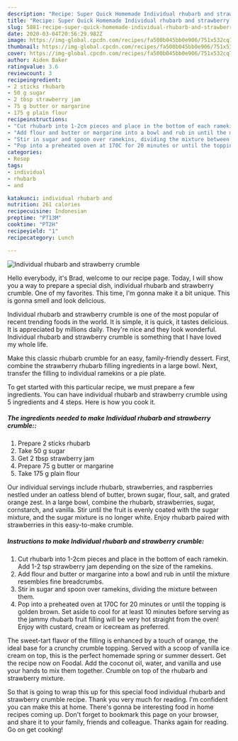 ```yaml
---
description: "Recipe: Super Quick Homemade Individual rhubarb and strawberry crumble"
title: "Recipe: Super Quick Homemade Individual rhubarb and strawberry crumble"
slug: 5881-recipe-super-quick-homemade-individual-rhubarb-and-strawberry-crumble
date: 2020-03-04T20:56:29.982Z
image: https://img-global.cpcdn.com/recipes/fa500b045bb0e906/751x532cq70/individual-rhubarb-and-strawberry-crumble-recipe-main-photo.jpg
thumbnail: https://img-global.cpcdn.com/recipes/fa500b045bb0e906/751x532cq70/individual-rhubarb-and-strawberry-crumble-recipe-main-photo.jpg
cover: https://img-global.cpcdn.com/recipes/fa500b045bb0e906/751x532cq70/individual-rhubarb-and-strawberry-crumble-recipe-main-photo.jpg
author: Aiden Baker
ratingvalue: 3.6
reviewcount: 3
recipeingredient:
- 2 sticks rhubarb
- 50 g sugar
- 2 tbsp strawberry jam
- 75 g butter or margarine
- 175 g plain flour
recipeinstructions:
- "Cut rhubarb into 1-2cm pieces and place in the bottom of each ramekin. Add 1-2 tsp strawberry jam depending on the size of the ramekins."
- "Add flour and butter or margarine into a bowl and rub in until the mixture resembles fine breadcrumbs."
- "Stir in sugar and spoon over ramekins, dividing the mixture between them."
- "Pop into a preheated oven at 170C for 20 minutes or until the topping is golden brown. Set aside to cool for at least 10 minutes before serving as the jammy rhubarb fruit filling will be very hot straight from the oven! Enjoy with custard, cream or icecream as preferred."
categories:
- Resep
tags:
- individual
- rhubarb
- and

katakunci: individual rhubarb and
nutrition: 261 calories
recipecuisine: Indonesian
preptime: "PT13M"
cooktime: "PT2H"
recipeyield: "1"
recipecategory: Lunch

---
```



![Individual rhubarb and strawberry crumble](https://img-global.cpcdn.com/recipes/fa500b045bb0e906/751x532cq70/individual-rhubarb-and-strawberry-crumble-recipe-main-photo.jpg)

Hello everybody, it's Brad, welcome to our recipe page. Today, I will show you a way to prepare a special dish, individual rhubarb and strawberry crumble. One of my favorites. This time, I'm gonna make it a bit unique. This is gonna smell and look delicious.

Individual rhubarb and strawberry crumble is one of the most popular of recent trending foods in the world. It is simple, it is quick, it tastes delicious. It is appreciated by millions daily. They're nice and they look wonderful. Individual rhubarb and strawberry crumble is something that I have loved my whole life.

Make this classic rhubarb crumble for an easy, family-friendly dessert. First, combine the strawberry rhubarb filling ingredients in a large bowl. Next, transfer the filling to individual ramekins or a pie plate.


To get started with this particular recipe, we must prepare a few ingredients. You can have individual rhubarb and strawberry crumble using 5 ingredients and 4 steps. Here is how you cook it.

##### The ingredients needed to make Individual rhubarb and strawberry crumble::

1. Prepare 2 sticks rhubarb
1. Take 50 g sugar
1. Get 2 tbsp strawberry jam
1. Prepare 75 g butter or margarine
1. Take 175 g plain flour


Our individual servings include rhubarb, strawberries, and raspberries nestled under an oatless blend of butter, brown sugar, flour, salt, and grated orange zest. In a large bowl, combine the rhubarb, strawberries, sugar, cornstarch, and vanilla. Stir until the fruit is evenly coated with the sugar mixture, and the sugar mixture is no longer white. Enjoy rhubarb paired with strawberries in this easy-to-make crumble. 

##### Instructions to make Individual rhubarb and strawberry crumble:

1. Cut rhubarb into 1-2cm pieces and place in the bottom of each ramekin. Add 1-2 tsp strawberry jam depending on the size of the ramekins.
1. Add flour and butter or margarine into a bowl and rub in until the mixture resembles fine breadcrumbs.
1. Stir in sugar and spoon over ramekins, dividing the mixture between them.
1. Pop into a preheated oven at 170C for 20 minutes or until the topping is golden brown. Set aside to cool for at least 10 minutes before serving as the jammy rhubarb fruit filling will be very hot straight from the oven! Enjoy with custard, cream or icecream as preferred.


The sweet-tart flavor of the filling is enhanced by a touch of orange, the ideal base for a crunchy crumble topping. Served with a scoop of vanilla ice cream on top, this is the perfect homemade spring or summer dessert. Get the recipe now on Foodal. Add the coconut oil, water, and vanilla and use your hands to mix them together. Crumble on top of the rhubarb and strawberry mixture. 

So that is going to wrap this up for this special food individual rhubarb and strawberry crumble recipe. Thank you very much for reading. I'm confident you can make this at home. There's gonna be interesting food in home recipes coming up. Don't forget to bookmark this page on your browser, and share it to your family, friends and colleague. Thanks again for reading. Go on get cooking!
